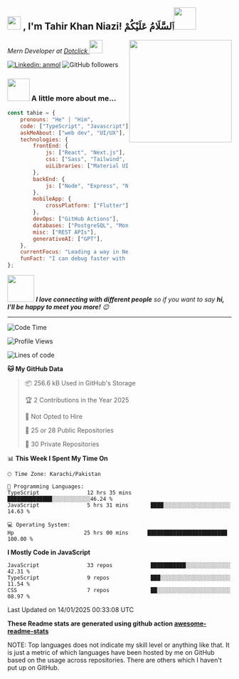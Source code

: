 <h2><img src="https://emojis.slackmojis.com/emojis/images/1531849430/4246/blob-sunglasses.gif?1531849430" width="30"/> , I'm Tahir Khan Niazi! ٱلسَّلَامُ عَلَيْكُمْ<img src="https://media.giphy.com/media/12oufCB0MyZ1Go/giphy.gif" width="50"></h2>
<img align='right' src="https://media.giphy.com/media/M9gbBd9nbDrOTu1Mqx/giphy.gif" width="230">
<p><em>Mern Developer at <a href="https:///">Dotclick
</a><img src="https://media.giphy.com/media/WUlplcMpOCEmTGBtBW/giphy.gif" width="30"> 
</em></p>

[![Linkedin: anmol](https://img.shields.io/badge/-tahir-blue?style=flat-square&logo=Linkedin&logoColor=white&link=https://www.linkedin.com/in/m-tahir-khan-10730a1b4/)](https://www.linkedin.com/in/m-tahir-khan-10730a1b4/)
![GitHub followers](https://img.shields.io/github/followers/tahiee?label=Follow&style=social)


### <img src="https://media.giphy.com/media/VgCDAzcKvsR6OM0uWg/giphy.gif" width="50"> A little more about me...  

```javascript
const tahie = {
    pronouns: "He" | "Him",
    code: ["TypeScript", "Javascript"],
    askMeAbout: ["web dev", "UI/UX"],
    technologies: {
        frontEnd: {
            js: ["React", "Next.js"],
            css: ["Sass", "Tailwind", "Bootstrap"],
            uiLibraries: ["Material UI", "Ant Design", "Chakra UI", "ShadCn"],
        },
        backEnd: {
            js: ["Node", "Express", "NestJS"],
        },
        mobileApp: {
            crossPlatform: ["Flutter"],
        },
        devOps: ["GitHub Actions"],
        databases: ["PostgreSQL", "MongoDB", "Firebase Realtime DB"],
        misc: ["REST APIs"],
        generativeAI: ["GPT"],
    },
    currentFocus: "Leading a way in Next.js",
    funFact: "I can debug faster with a coffee in hand!"
};
```

<img src="https://media.giphy.com/media/LnQjpWaON8nhr21vNW/giphy.gif" width="60"> <em><b>I love connecting with different people</b> so if you want to say <b>hi, I'll be happy to meet you more!</b> 😊</em>

---
<!--START_SECTION:waka-->
![Code Time](http://img.shields.io/badge/Code%20Time-3%2C554%20hrs%2040%20mins-blue)

![Profile Views](http://img.shields.io/badge/Profile%20Views-838-blue)

![Lines of code](https://img.shields.io/badge/From%20Hello%20World%20I%27ve%20Written-6.7%20million%20lines%20of%20code-blue)

**🐱 My GitHub Data** 

> 📦 256.6 kB Used in GitHub's Storage 
 > 
> 🏆 2 Contributions in the Year 2025
 > 
> 🚫 Not Opted to Hire
 > 
> 📜 25 or 28 Public Repositories 
 > 
> 🔑 30 Private Repositories 


📊 **This Week I Spent My Time On** 

```text
🕑︎ Time Zone: Karachi/Pakistan

💬 Programming Languages: 
TypeScript               12 hrs 35 mins      ██████████████░░░░░░░░░░░░46.24 % 
JavaScript               5 hrs 31 mins       ████░░░░░░░░░░░░░░░░░░░░░   14.63 % 

💻 Operating System: 
Hp                      25 hrs 00 mins      █████████████████████████   100.00 % 
```

**I Mostly Code in JavaScript** 

```text
JavaScript               33 repos            ███████████░░░░░░░░░░░░░░   42.31 % 
TypeScript               9 repos             ███░░░░░░░░░░░░░░░░░░░░░░   11.54 % 
CSS                      7 repos             ██░░░░░░░░░░░░░░░░░░░░░░░   08.97 % 
```




 Last Updated on 14/01/2025 00:33:08 UTC
<!--END_SECTION:waka-->

**These Readme stats are generated using github action [awesome-readme-stats](https://github.com/anmol098/waka-readme-stats)**

NOTE: Top languages does not indicate my skill level or anything like that. It is just a metric of which languages have been hosted by me on GitHub based on the usage across repositories. There are others which I haven't put up on GitHub.
